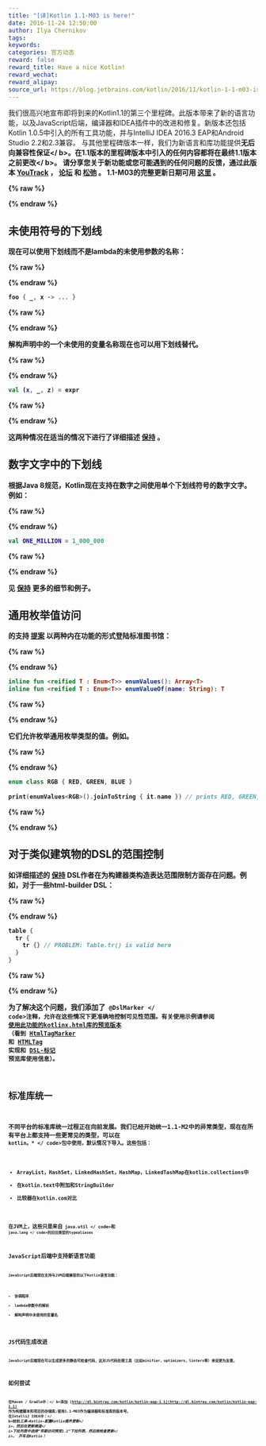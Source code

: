 ```yaml
---
title: "[译]Kotlin 1.1-M03 is here!"
date: 2016-11-24 12:50:00
author: Ilya Chernikov
tags:
keywords:
categories: 官方动态
reward: false
reward_title: Have a nice Kotlin!
reward_wechat:
reward_alipay:
source_url: https://blog.jetbrains.com/kotlin/2016/11/kotlin-1-1-m03-is-here/
---
```


我们很高兴地宣布即将到来的Kotlin1.1的第三个里程碑。此版本带来了新的语言功能，以及JavaScript后端，编译器和IDEA插件中的改进和修复。新版本还包括Kotlin 1.0.5中引入的所有工具功能，并与IntelliJ IDEA 2016.3 EAP和Android Studio 2.2和2.3兼容。
与其他里程碑版本一样，我们为新语言和库功能提供<b>无后向兼容性保证</ b>。在1.1版本的里程碑版本中引入的任何内容都将在最终1.1版本之前更改</ b>。
请分享您关于新功能或您可能遇到的任何问题的反馈，通过此版本 [YouTrack](https://youtrack.jetbrains.com/issues/KT) ， [论坛](https://discuss.kotlinlang.org) 和 [松弛](http://kotlinlang.slack.com/) 。
1.1-M03的完整更新日期可用 [这里](https://github.com/JetBrains/kotlin/blob/1.1-M03/ChangeLog.md) 。

{% raw %}
<p><span id="more-4380"></span></p>
{% endraw %}

## 未使用符号的下划线

现在可以使用下划线而不是lambda的未使用参数的名称：

{% raw %}
<p></p>
{% endraw %}

```kotlin
foo { _, x -> ... }
```

{% raw %}
<p></p>
{% endraw %}

解构声明中的一个未使用的变量名称现在也可以用下划线替代。

{% raw %}
<p></p>
{% endraw %}

```kotlin
val (x, _, z) = expr
```

{% raw %}
<p></p>
{% endraw %}

这两种情况在适当的情况下进行了详细描述 [保持](https://github.com/Kotlin/KEEP/blob/master/proposals/underscore-for-unused-parameters.md) 。
## 数字文字中的下划线

根据Java 8规范，Kotlin现在支持在数字之间使用单个下划线符号的数字文字。例如：

{% raw %}
<p></p>
{% endraw %}

```kotlin
val ONE_MILLION = 1_000_000
```

{% raw %}
<p></p>
{% endraw %}

见 [保持](https://github.com/Kotlin/KEEP/blob/master/proposals/underscores-in-numeric-literals.md) 更多的细节和例子。
## 通用枚举值访问

的支持 [提案](https://github.com/Kotlin/KEEP/blob/master/proposals/generic-values-and-valueof-for-enums.md) 以两种内在功能的形式登陆标准图书馆：

{% raw %}
<p></p>
{% endraw %}

```kotlin
inline fun <reified T : Enum<T>> enumValues(): Array<T>
inline fun <reified T : Enum<T>> enumValueOf(name: String): T
```

{% raw %}
<p></p>
{% endraw %}

它们允许枚举通用枚举类型的值。例如。

{% raw %}
<p></p>
{% endraw %}

```kotlin
enum class RGB { RED, GREEN, BLUE }
 
print(enumValues<RGB>().joinToString { it.name }) // prints RED, GREEN, BLUE
```

{% raw %}
<p></p>
{% endraw %}

## 对于类似建筑物的DSL的范围控制

如详细描述的 [保持](https://github.com/Kotlin/KEEP/blob/master/proposals/scope-control-for-implicit-receivers.md) DSL作者在为构建器类构造表达范围限制方面存在问题。例如，对于一些html-builder DSL：

{% raw %}
<p></p>
{% endraw %}

```kotlin
table {
  tr {
    tr {} // PROBLEM: Table.tr() is valid here
  }
}
```

{% raw %}
<p></p>
{% endraw %}

为了解决这个问题，我们添加了<code> @DslMarker </ code>注释，允许在这些情况下更准确地控制可见性范围。有关使用示例请参阅 [使用此功能的kotlinx.html库的预览版本](https://github.com/Kotlin/kotlinx.html/tree/dsl-markers) （看到 [HtmlTagMarker](https://github.com/Kotlin/kotlinx.html/blob/dsl-markers/shared/src/main/kotlin/api.kt#L103) 和 [HTMLTag](https://github.com/Kotlin/kotlinx.html/blob/dsl-markers/shared/src/main/kotlin/htmltag.kt#L5) 实现和 [DSL-标记](https://github.com/Kotlin/kotlinx.html/blob/dsl-markers/DSL-markers.md) 预览库使用信息）。
## 标准库统一

不同平台的标准库统一过程正在向前发展。我们已经开始统一1.1-M2中的异常类型，现在在所有平台上都支持一些更常见的类型，可以在<code> kotlin。* </ code>包中使用，默认情况下导入。这些包括：

* ArrayList，HashSet，LinkedHashSet，HashMap，LinkedTashMap在kotlin.collections中
* 在kotlin.text中附加和StringBuilder
* 比较器在kotlin.com对比

在JVM上，这些只是来自<code> java.util </ code>和<code> java.lang </ code>的旧旧类型的typealiases
## JavaScript后端中支持新语言功能

JavaScript后端现在支持与JVM后端兼容的以下Kotlin语言功能：

* 协调程序
* lambda参数中的解析
* 解构声明中未使用的变量名

## JS代码生成改进

JavaScript后端现在可以生成更多的静态可检查代码，这对JS代码处理工具（比如minifier，optimizers，linters等）来说更为友善。
## 如何尝试

<b>在Maven / Gradle中：</ b>添加 [http://dl.bintray.com/kotlin/kotlin-eap-1.1](http://dl.bintray.com/kotlin/kotlin-eap-1.1) 作为构建脚本和项目的存储库;使用1.1-M03作为编译器和标准库的版本号。
<b>在IntelliJ IDEA中：</ b>转到<i>工具→Kotlin→配置Kotlin插件更新</ i>，然后在<i>更新频道</ i>下拉列表中选择“早期访问预览1.1”下拉列表，然后按<i>检查更新</ i>。
开车去Kotlin！
